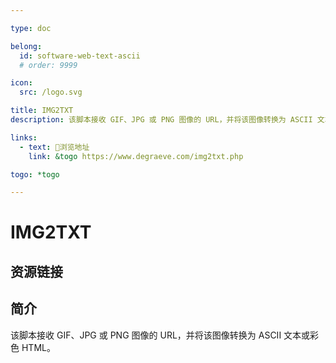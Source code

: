 ```yaml
---

type: doc

belong:
  id: software-web-text-ascii
  # order: 9999

icon:
  src: /logo.svg

title: IMG2TXT
description: 该脚本接收 GIF、JPG 或 PNG 图像的 URL，并将该图像转换为 ASCII 文本或彩色 HTML。

links:
  - text: 🧰浏览地址
    link: &togo https://www.degraeve.com/img2txt.php

togo: *togo

---
```


<ShowLogo />

# IMG2TXT

<ShowBreadcrumb />

## 资源链接

<ShowLinks />

## 简介

该脚本接收 GIF、JPG 或 PNG 图像的 URL，并将该图像转换为 ASCII 文本或彩色 HTML。